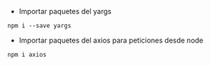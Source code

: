 


- Importar paquetes del yargs

```
npm i --save yargs
```
- Importar paquetes del axios para peticiones desde node

```
npm i axios
```